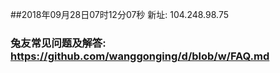 ##2018年09月28日07时12分07秒 新址: 104.248.98.75
### 兔友常见问题及解答: https://github.com/wanggonging/d/blob/w/FAQ.md
